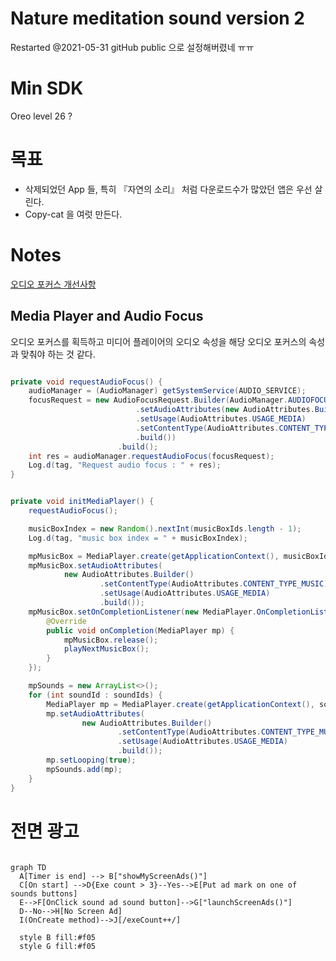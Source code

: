 Nature meditation sound version 2
=================================
Restarted @2021-05-31
gitHub public 으로 설정해버렸네 ㅠㅠ

# Min SDK
Oreo level 26 ? 

# 목표
* 삭제되었던 App 들, 특히 『자연의 소리』 처럼 다운로드수가 많았던 앱은 우선 살린다.
* Copy-cat 을 여럿 만든다. 

# Notes
[오디오 포커스 개선사항](https://developer.android.com/about/versions/12/features/audio-focus-improvements?hl=ko)

## Media Player and Audio Focus
오디오 포커스를 획득하고 미디어 플레이어의 오디오 속성을 해당 오디오 포커스의 속성과 맞춰야 하는 것 같다.
```java

private void requestAudioFocus() {
    audioManager = (AudioManager) getSystemService(AUDIO_SERVICE);
    focusRequest = new AudioFocusRequest.Builder(AudioManager.AUDIOFOCUS_GAIN)
                            .setAudioAttributes(new AudioAttributes.Builder()
                            .setUsage(AudioAttributes.USAGE_MEDIA)
                            .setContentType(AudioAttributes.CONTENT_TYPE_MUSIC)
                            .build())
                        .build();
    int res = audioManager.requestAudioFocus(focusRequest);
    Log.d(tag, "Request audio focus : " + res);
}


private void initMediaPlayer() {
    requestAudioFocus();

    musicBoxIndex = new Random().nextInt(musicBoxIds.length - 1);
    Log.d(tag, "music box index = " + musicBoxIndex);

    mpMusicBox = MediaPlayer.create(getApplicationContext(), musicBoxIds[musicBoxIndex]);
    mpMusicBox.setAudioAttributes(
            new AudioAttributes.Builder()
                    .setContentType(AudioAttributes.CONTENT_TYPE_MUSIC)
                    .setUsage(AudioAttributes.USAGE_MEDIA)
                    .build());
    mpMusicBox.setOnCompletionListener(new MediaPlayer.OnCompletionListener() {
        @Override
        public void onCompletion(MediaPlayer mp) {
            mpMusicBox.release();
            playNextMusicBox();
        }
    });

    mpSounds = new ArrayList<>();
    for (int soundId : soundIds) {
        MediaPlayer mp = MediaPlayer.create(getApplicationContext(), soundId);
        mp.setAudioAttributes(
                new AudioAttributes.Builder()
                        .setContentType(AudioAttributes.CONTENT_TYPE_MUSIC)
                        .setUsage(AudioAttributes.USAGE_MEDIA)
                        .build());
        mp.setLooping(true);
        mpSounds.add(mp);
    }
}
```
# 전면 광고
```mermaid

graph TD
  A[Timer is end] --> B["showMyScreenAds()"]
  C[On start] -->D{Exe count > 3}--Yes-->E[Put ad mark on one of sounds buttons]
  E-->F[OnClick sound ad sound button]-->G["launchScreenAds()"]	
  D--No-->H[No Screen Ad]	
  I(OnCreate method)-->J[/exeCount++/]
  
  style B fill:#f05
  style G fill:#f05
	
```